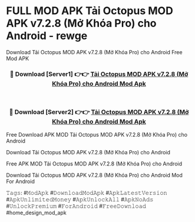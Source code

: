 # FULL MOD APK Tải Octopus MOD APK v7.2.8 (Mở Khóa Pro) cho Android - rewge
Download Tải Octopus MOD APK v7.2.8 (Mở Khóa Pro) cho Android Free Mod APK

<div align="center">
<h3>🔴 Download [Server1] 👉👉 <a href="https://apk-comot.site?title=Tải_Octopus_MOD_APK_v7.2.8_(Mở_Khóa_Pro)_cho_Android">Tải Octopus MOD APK v7.2.8 (Mở Khóa Pro) cho Android Mod Apk</a></h3><br>

<h3>🔴 Download [Server2] 👉👉 <a href="https://apk-comot.site?title=Tải_Octopus_MOD_APK_v7.2.8_(Mở_Khóa_Pro)_cho_Android">Tải Octopus MOD APK v7.2.8 (Mở Khóa Pro) cho Android Mod Apk</a></h3>
</div>


Free Download APK MOD Tải Octopus MOD APK v7.2.8 (Mở Khóa Pro) cho Android

Download Tải Octopus MOD APK v7.2.8 (Mở Khóa Pro) cho Android 

Free APK MOD Tải Octopus MOD APK v7.2.8 (Mở Khóa Pro) cho Android 

Download Tải Octopus MOD APK v7.2.8 (Mở Khóa Pro) cho Android Mod For Android

𝚃𝚊𝚐𝚜: #𝙼𝚘𝚍𝙰𝚙𝚔 #𝙳𝚘𝚠𝚗𝚕𝚘𝚊𝚍𝙼𝚘𝚍𝙰𝚙𝚔 #𝙰𝚙𝚔𝙻𝚊𝚝𝚎𝚜𝚝𝚅𝚎𝚛𝚜𝚒𝚘𝚗 #𝙰𝚙𝚔𝚄𝚗𝚕𝚒𝚖𝚒𝚝𝚎𝚍𝙼𝚘𝚗𝚎𝚢 #𝙰𝚙𝚔𝚄𝚗𝚕𝚘𝚌𝚔𝙰𝚕𝚕 #𝙰𝚙𝚔𝙽𝚘𝙰𝚍𝚜 #𝚄𝚗𝚕𝚘𝚌𝚔𝙿𝚛𝚎𝚖𝚒𝚞𝚖 #𝙵𝚘𝚛𝙰𝚗𝚍𝚛𝚘𝚒𝚍 #𝙵𝚛𝚎𝚎𝙳𝚘𝚠𝚗𝚕𝚘𝚊𝚍 #home_design_mod_apk